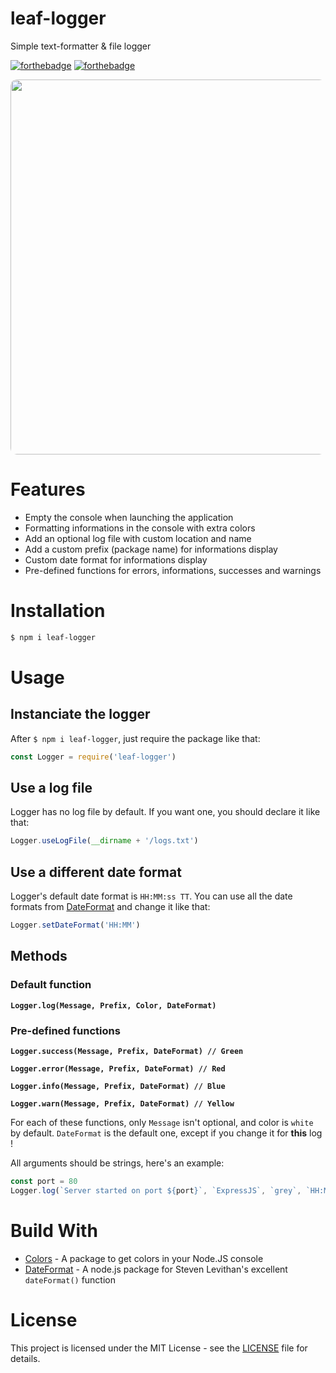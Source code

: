 # leaf-logger
Simple text-formatter &amp; file logger

[![forthebadge](https://forthebadge.com/images/badges/built-with-love.svg)](https://forthebadge.com) [![forthebadge](https://forthebadge.com/images/badges/made-with-javascript.svg)](https://forthebadge.com)

<p align="center"><img src="https://i.imgur.com/qKMfJTc.png" style="border-radius: 10px" width="600"></p>

# Features
* Empty the console when launching the application
* Formatting informations in the console with extra colors
* Add an optional log file with custom location and name
* Add a custom prefix (package name) for informations display
* Custom date format for informations display
* Pre-defined functions for errors, informations, successes and warnings 

# Installation
```bash
$ npm i leaf-logger
```

# Usage
## Instanciate the logger

After `$ npm i leaf-logger`, just require the package like that:
```js
const Logger = require('leaf-logger')
```

## Use a log file

Logger has no log file by default. If you want one, you should declare it like that:
```js
Logger.useLogFile(__dirname + '/logs.txt')
```

## Use a different date format

Logger's default date format is `HH:MM:ss TT`.
You can use all the date formats from [DateFormat](https://www.npmjs.com/package/dateformat) and change it like that:
```js
Logger.setDateFormat('HH:MM')
```

## Methods

### Default function
**`Logger.log(Message, Prefix, Color, DateFormat)`**

### Pre-defined functions
**`Logger.success(Message, Prefix, DateFormat) // Green`**

**`Logger.error(Message, Prefix, DateFormat) // Red`**

**`Logger.info(Message, Prefix, DateFormat) // Blue`**

**`Logger.warn(Message, Prefix, DateFormat) // Yellow`**

For each of these functions, only `Message` isn't optional, and color is `white` by default. `DateFormat` is the default one, except if you change it for **this** log !

All arguments should be strings, here's an example:

```js
const port = 80
Logger.log(`Server started on port ${port}`, `ExpressJS`, `grey`, `HH:MM`)
```

# Build With

* [Colors](https://npmjs.com/package/colors) - A package to get colors in your Node.JS console
* [DateFormat](https://npmjs.com/package/dateformat) - A node.js package for Steven Levithan's excellent `dateFormat()` function 

# License

This project is licensed under the MIT License - see the [LICENSE](/LICENSE) file for details.